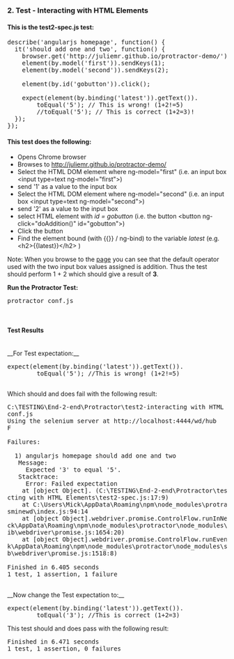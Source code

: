 ### 2. Test - Interacting with HTML Elements


#### This is the test2-spec.js test:
<pre>
describe('angularjs homepage', function() {
  it('should add one and two', function() {
    browser.get('http://juliemr.github.io/protractor-demo/');
    element(by.model('first')).sendKeys(1);
    element(by.model('second')).sendKeys(2);

    element(by.id('gobutton')).click();

    expect(element(by.binding('latest')).getText()).
        toEqual('5'); // This is wrong! (1+2!=5)
        //toEqual('5'); // This is correct (1+2=3)!
  });
});
</pre>


#### This test does the following:

- Opens Chrome browser 
- Browses to http://juliemr.github.io/protractor-demo/
- Select the HTML DOM element where ng-model="first" (i.e. an input box &lt;input type=text ng-model="first"&gt;)
- send '1' as a value to the input box
- Select the HTML DOM element where ng-model="second" (i.e. an input box &lt;input type=text ng-model="second"&gt;)
- send '2' as a value to the input box
- select HTML element with _id = gobutton_ (i.e. the button &lt;button ng-click="doAddition()" id="gobutton"&gt;)
- Click the button
- Find the element bound (with {{}} / ng-bind) to the variable _latest_ (e.g.    &lt;h2&gt;{{latest}}&lt;/h2&gt; )



Note: When you browse to the [page](http://juliemr.github.io/protractor-demo/) you can see that the default operator used with the two input box values assigned is addition. Thus the test should perform 1 + 2 which should give a result of __3__.


__Run the Protractor Test:__

<pre>protractor conf.js</pre>

<br/>


#### Test Results

<br/>
__For Test expectation:__ 
<pre>expect(element(by.binding('latest')).getText()).
        toEqual('5'); //This is wrong! (1+2!=5)

</pre>


Which should and does fail with the following result:

<pre>
C:\TESTING\End-2-end\Protractor\test2-interacting with HTML Elements>protractor
conf.js
Using the selenium server at http://localhost:4444/wd/hub
F

Failures:

  1) angularjs homepage should add one and two
   Message:
     Expected '3' to equal '5'.
   Stacktrace:
     Error: Failed expectation
    at [object Object].<anonymous> (C:\TESTING\End-2-end\Protractor\test2-intera
cting with HTML Elements\test2-spec.js:17:9)
    at C:\Users\Mick\AppData\Roaming\npm\node_modules\protractor\node_modules\ja
sminewd\index.js:94:14
    at [object Object].webdriver.promise.ControlFlow.runInNewFrame_ (C:\Users\Mi
ck\AppData\Roaming\npm\node_modules\protractor\node_modules\selenium-webdriver\l
ib\webdriver\promise.js:1654:20)
    at [object Object].webdriver.promise.ControlFlow.runEventLoop_ (C:\Users\Mic
k\AppData\Roaming\npm\node_modules\protractor\node_modules\selenium-webdriver\li
b\webdriver\promise.js:1518:8)

Finished in 6.405 seconds
1 test, 1 assertion, 1 failure
</pre>


<br/>
__Now change the Test expectation to:__ 
<pre>expect(element(by.binding('latest')).getText()).
        toEqual('3'); //This is correct (1+2=3)
</pre>


This test should and does pass with the following result:

<pre>
Finished in 6.471 seconds
1 test, 1 assertion, 0 failures
</pre>
